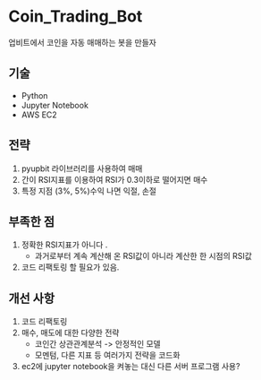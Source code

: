# Coin_Trading_Bot
업비트에서 코인을 자동 매매하는 봇을 만들자  

## 기술
- Python  
- Jupyter Notebook  
- AWS EC2  

## 전략
1. pyupbit 라이브러리를 사용하여 매매  
2. 간이 RSI지표를 이용하여 RSI가 0.3이하로 떨어지면 매수  
3. 특정 지점 (3%, 5%)수익 나면 익절, 손절  

## 부족한 점
1. 정확한 RSI지표가 아니다  .
    - 과거로부터 계속 계산해 온 RSI값이 아니라 계산한 한 시점의 RSI값  
2. 코드 리팩토링 할 필요가 있음.  
 
## 개선 사항  
1. 코드 리팩토링  
2. 매수, 매도에 대한 다양한 전략  
    - 코인간 상관관계분석 -> 안정적인 모델  
    - 모멘텀, 다른 지표 등 여러가지 전략을 코드화  
3. ec2에 jupyter notebook을 켜놓는 대신 다른 서버 프로그램 사용?  